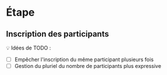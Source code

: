 # Étape 
## Inscription des participants
💡 Idées de TODO :
 - [ ] Empêcher l'inscription du même participant plusieurs fois
 - [ ] Gestion du pluriel du nombre de participants plus expressive